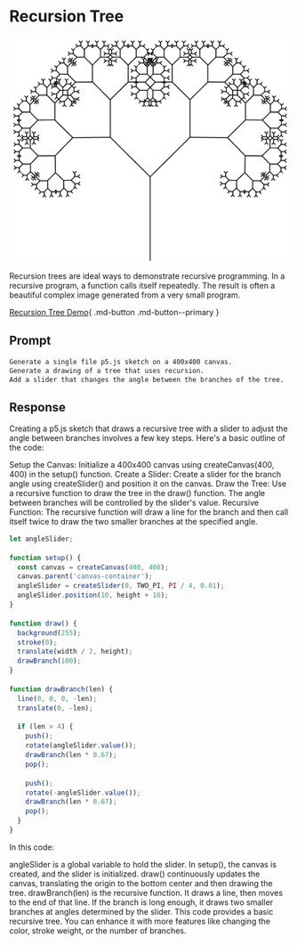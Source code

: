 # Recursion Tree

![Recursion Tree Icon](icon.png)

Recursion trees are ideal ways to demonstrate recursive programming.
In a recursive program, a function calls itself repeatedly.
The result is often a beautiful complex image generated from
a very small program.

[Recursion Tree Demo](./recursion-tree.html){ .md-button .md-button--primary }

## Prompt

```linenums="0"
Generate a single file p5.js sketch on a 400x400 canvas.
Generate a drawing of a tree that uses recursion.
Add a slider that changes the angle between the branches of the tree.
```

## Response

Creating a p5.js sketch that draws a recursive tree with a slider to adjust the angle between branches involves a few key steps. Here's a basic outline of the code:

Setup the Canvas: Initialize a 400x400 canvas using createCanvas(400, 400) in the setup() function.
Create a Slider: Create a slider for the branch angle using createSlider() and position it on the canvas.
Draw the Tree: Use a recursive function to draw the tree in the draw() function. The angle between branches will be controlled by the slider's value.
Recursive Function: The recursive function will draw a line for the branch and then call itself twice to draw the two smaller branches at the specified angle.


```js
let angleSlider;

function setup() {
  const canvas = createCanvas(400, 400);
  canvas.parent('canvas-container');
  angleSlider = createSlider(0, TWO_PI, PI / 4, 0.01);
  angleSlider.position(10, height + 10);
}

function draw() {
  background(255);
  stroke(0);
  translate(width / 2, height);
  drawBranch(100);
}

function drawBranch(len) {
  line(0, 0, 0, -len);
  translate(0, -len);

  if (len > 4) {
    push();
    rotate(angleSlider.value());
    drawBranch(len * 0.67);
    pop();

    push();
    rotate(-angleSlider.value());
    drawBranch(len * 0.67);
    pop();
  }
}
```

In this code:

angleSlider is a global variable to hold the slider.
In setup(), the canvas is created, and the slider is initialized.
draw() continuously updates the canvas, translating the origin to the bottom center and then drawing the tree.
drawBranch(len) is the recursive function. It draws a line, then moves to the end of that line. If the branch is long enough, it draws two smaller branches at angles determined by the slider.
This code provides a basic recursive tree. You can enhance it with more features like changing the color, stroke weight, or the number of branches.